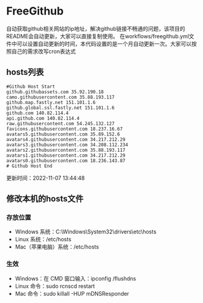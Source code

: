 # FreeGithub
自动获取github相关网站的ip地址，解决github链接不畅通的问题，该项目的README会自动更新，大家可以直接复制使用。
在workflows/freegithub.yml文件中可以设置自动更新的时间，本代码设置的是一个月自动更新一次。大家可以按照自己的需求改写cron表达式

## hosts列表
```base
#Github Host Start
github.githubassets.com 35.92.190.18
camo.githubusercontent.com 35.88.193.117
github.map.fastly.net 151.101.1.6
github.global.ssl.fastly.net 151.101.1.6
github.com 140.82.114.4
api.github.com 140.82.114.4
raw.githubusercontent.com 54.245.132.127
favicons.githubusercontent.com 18.237.16.67
avatars5.githubusercontent.com 35.89.152.6
avatars4.githubusercontent.com 34.217.212.29
avatars3.githubusercontent.com 34.208.112.234
avatars2.githubusercontent.com 35.88.193.117
avatars1.githubusercontent.com 34.217.212.29
avatars0.githubusercontent.com 18.236.143.87
# Github Host End
```

更新时间：2022-11-07 13:44:48

## 修改本机的hosts文件
### 存放位置
* Windows 系统：C:\Windows\System32\drivers\etc\hosts
* Linux 系统：/etc/hosts
* Mac（苹果电脑）系统：/etc/hosts

### 生效
* Windows：在 CMD 窗口输入：ipconfig /flushdns
* Linux 命令：sudo rcnscd restart
* Mac 命令：sudo killall -HUP mDNSResponder